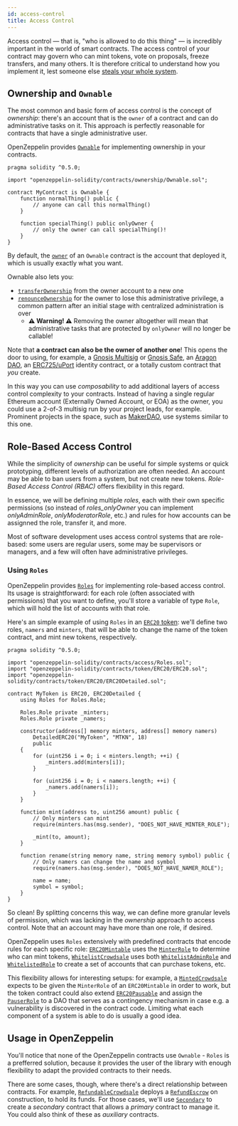 ```yaml
---
id: access-control
title: Access Control
---
```

Access control — that is, "who is allowed to do this thing" — is incredibly important in the world of smart contracts. The access control of your contract may govern who can mint tokens, vote on proposals, freeze transfers, and many others. It is therefore critical to understand how you implement it, lest someone else [steals your whole system](https://blog.zeppelin.solutions/on-the-parity-wallet-multisig-hack-405a8c12e8f7).

## Ownership and `Ownable`

The most common and basic form of access control is the concept of _ownership_: there's an account that is the `owner` of a contract and can do administrative tasks on it. This approach is perfectly reasonable for contracts that have a single administrative user.

OpenZeppelin provides [`Ownable`](api/ownership#ownable) for implementing ownership in your contracts.

```solidity
pragma solidity ^0.5.0;

import "openzeppelin-solidity/contracts/ownership/Ownable.sol";

contract MyContract is Ownable {
    function normalThing() public {
        // anyone can call this normalThing()
    }

    function specialThing() public onlyOwner {
        // only the owner can call specialThing()!
    }
}
```

By default, the [`owner`](api/ownership#Ownable.owner()) of an `Ownable` contract is the account that deployed it, which is usually exactly what you want.

Ownable also lets you:
- [`transferOwnership`](api/ownership#Ownable.transferOwnership(address)) from the owner account to a new one
- [`renounceOwnership`](api/ownership#Ownable.renounceOwnership()) for the owner to lose this administrative privilege, a common pattern after an initial stage with centralized administration is over
  - **⚠ Warning! ⚠** Removing the owner altogether will mean that administrative tasks that are protected by `onlyOwner` will no longer be callable!

Note that **a contract can also be the owner of another one**! This opens the door to using, for example, a [Gnosis Multisig](https://github.com/gnosis/MultiSigWallet) or [Gnosis Safe](https://safe.gnosis.io), an [Aragon DAO](https://aragon.org), an [ERC725/uPort](https://www.uport.me) identity contract, or a totally custom contract that _you_ create.

In this way you can use _composability_ to add additional layers of access control complexity to your contracts. Instead of having a single regular Ethereum account (Externally Owned Account, or EOA) as the owner, you could use a 2-of-3 multisig run by your project leads, for example. Prominent projects in the space, such as [MakerDAO](https://makerdao.com), use systems similar to this one.

## Role-Based Access Control

While the simplicity of _ownership_ can be useful for simple systems or quick prototyping, different levels of authorization are often needed. An account may be able to ban users from a system, but not create new tokens. _Role-Based Access Control (RBAC)_ offers flexibility in this regard.

In essence, we will be defining multiple _roles_, each with their own specific permissions (so instead of _roles_onlyOwner_ you can implement _onlyAdminRole_, _onlyModeratorRole_, etc.) and rules for how accounts can be assignned the role, transfer it, and more.

Most of software development uses access control systems that are role-based: some users are regular users, some may be supervisors or managers, and a few will often have administrative privileges.

### Using `Roles`

OpenZeppelin provides [`Roles`](api/access#roles) for implementing role-based access control. Its usage is straightforward: for each role (often associated with permissions) that you want to define, you'll store a  variable of type `Role`, which will hold the list of accounts with that role.

Here's an simple example of using `Roles` in an [`ERC20` token](tokens#erc20): we'll define two roles, `namers` and `minters`, that will be able to change the name of the token contract, and mint new tokens, respectively.

```solidity
pragma solidity ^0.5.0;

import "openzeppelin-solidity/contracts/access/Roles.sol";
import "openzeppelin-solidity/contracts/token/ERC20/ERC20.sol";
import "openzeppelin-solidity/contracts/token/ERC20/ERC20Detailed.sol";

contract MyToken is ERC20, ERC20Detailed {
    using Roles for Roles.Role;

    Roles.Role private _minters;
    Roles.Role private _namers;

    constructor(address[] memory minters, address[] memory namers)
        DetailedERC20("MyToken", "MTKN", 18)
        public
    {
        for (uint256 i = 0; i < minters.length; ++i) {
            _minters.add(minters[i]);
        }

        for (uint256 i = 0; i < namers.length; ++i) {
            _namers.add(namers[i]);
        }
    }

    function mint(address to, uint256 amount) public {
        // Only minters can mint
        require(minters.has(msg.sender), "DOES_NOT_HAVE_MINTER_ROLE");

        _mint(to, amount);
    }

    function rename(string memory name, string memory symbol) public {
        // Only namers can change the name and symbol
        require(namers.has(msg.sender), "DOES_NOT_HAVE_NAMER_ROLE");

        name = name;
        symbol = symbol;
    }
}
```

So clean! By splitting concerns this way, we can define more granular levels of permission, which was lacking in the _ownership_ approach to access control. Note that an account may have more than one role, if desired.

OpenZeppelin uses `Roles` extensively with predefined contracts that encode rules for each specific role: [`ERC20Mintable`](api/token/ERC20#erc20mintable) uses the [`MinterRole`](api/access#minterrole) to determine who can mint tokens, [`WhitelistCrowdsale`](api/crowdsale#whitelistcrowdsale) uses both [`WhitelistAdminRole`](api/access#whitelistadminrole) and [`WhitelistedRole`](api/access#whitelistedrole) to create a set of accounts that can purchase tokens, etc.

This flexibility allows for interesting setups: for example, a [`MintedCrowdsale`](api/crowdsale#mintedcrowdsale) expects to be given the `MinterRole` of an `ERC20Mintable` in order to work, but the token contract could also extend [`ERC20Pausable`](api/token/ERC20#erc20pausable) and assign the [`PauserRole`](api/access#pauserrole) to a DAO that serves as a contingency mechanism in case e.g. a vulnerability is discovered in the contract code. Limiting what each component of a system is able to do is usually a good idea.

## Usage in OpenZeppelin

You'll notice that none of the OpenZeppelin contracts use `Ownable` - `Roles` is a prefferred solution, because it provides the user of the library with enough flexibility to adapt the provided contracts to their needs.

There are some cases, though, where there's a direct relationship between contracts. For example, [`RefundableCrowdsale`](api/crowdsale#refundablecrowdsale) deploys a [`RefundEscrow`](api/payment#refundescrow) on construction, to hold its funds. For those cases, we'll use [`Secondary`](api/ownership#secondary) to create a _secondary_ contract that allows a _primary_ contract to manage it. You could also think of these as _auxiliary_ contracts.
